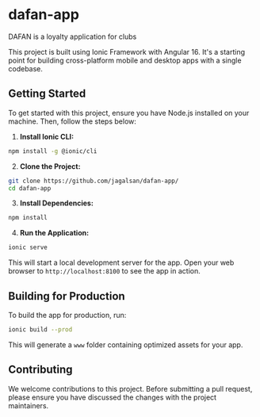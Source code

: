 # dafan-app
DAFAN is a loyalty application for clubs

This project is built using Ionic Framework with Angular 16. It's a starting point for building cross-platform mobile and desktop apps with a single codebase.

## Getting Started

To get started with this project, ensure you have Node.js installed on your machine. Then, follow the steps below:

1. **Install Ionic CLI:**

```bash
npm install -g @ionic/cli
```

2. **Clone the Project:**

```bash
git clone https://github.com/jagalsan/dafan-app/
cd dafan-app
```

3. **Install Dependencies:**

```bash
npm install
```

4. **Run the Application:**

```bash
ionic serve
```

This will start a local development server for the app. Open your web browser to `http://localhost:8100` to see the app in action.

## Building for Production

To build the app for production, run:

```bash
ionic build --prod
```

This will generate a `www` folder containing optimized assets for your app.

## Contributing

We welcome contributions to this project. Before submitting a pull request, please ensure you have discussed the changes with the project maintainers.
